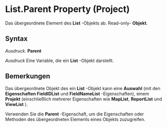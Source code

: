 
# List.Parent Property (Project)

Das übergeordnete Element des  **List** -Objekts ab. Read-only- **Objekt**.


## Syntax

 _Ausdruck_. **Parent**

 _Ausdruck_ Eine Variable, die ein **List** -Objekt darstellt.


## Bemerkungen

Das übergeordnete Objekt des ein  **List** -Objekt kann eine **Auswahl** (mit den **Eigenschaften FieldIDList** und **FieldNameList** -Eigenschaften), einem **Projekt** (einschließlich mehrerer Eigenschaften wie **MapList**, **ReportList** und **ViewList** ).

Verwenden Sie die  **Parent** -Eigenschaft, um die Eigenschaften oder Methoden des übergeordneten Elements eines Objekts zuzugreifen.

